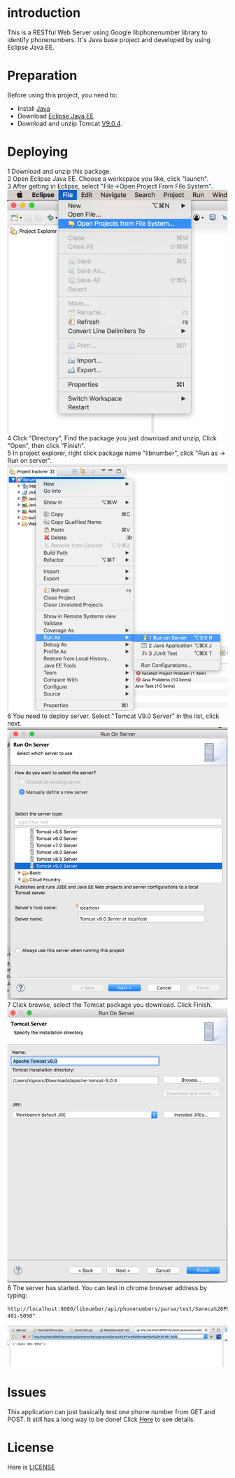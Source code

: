 # introduction
This is a RESTful Web Server using Google libphonenumber library to identify phonenumbers. It's Java base project and developed by using Eclipse Java EE. 

# Preparation
Before using this project, you need to:
 - Install [Java](https://www.java.com/en/download/help/download_options.xml)
 - Download [Eclipse Java EE](https://www.eclipse.org/downloads/packages/eclipse-ide-java-ee-developers/keplersr2)
 - Download and unzip Tomcat [V9.0.4](https://tomcat.apache.org/download-90.cgi).

# Deploying
1 Download and unzip this package.\
2 Open Eclipse Java EE. Choose a workspace you like, click "launch".\
3 After getting in Eclipse, select "File->Open Project From File System".\
![alt text](https://github.com/KignorChan/libnumberWebServer/blob/master/capture/Screen%20Shot%202018-02-01%20at%209.01.55%20PM.png)
4 Click "Directory", Find the package you just download and unzip, Click "Open", then click "Finish".\
5 In project explorer, right click package name "libnumber", click "Run as -> Run on server".\
![alt text](https://github.com/KignorChan/libnumberWebServer/blob/master/capture/Screen%20Shot%202018-02-01%20at%209.05.36%20PM.png)
6 You need to deploy server. Select "Tomcat V9.0 Server" in the list, click next.\
![alt text](https://github.com/KignorChan/libnumberWebServer/blob/master/capture/Screen%20Shot%202018-02-01%20at%209.06.21%20PM.png)
7 Click browse, select the Tomcat package you download. Click Finish.\
![alt text](https://github.com/KignorChan/libnumberWebServer/blob/master/capture/Screen%20Shot%202018-02-01%20at%209.06.52%20PM.png)
8 The server has started. You can test in chrome browser address by typing:
```
http://localhost:8080/libnumber/api/phonenumbers/parse/text/Seneca%20Phone%20Number%3A%20416-491-5050" 
```
![alt text](https://github.com/KignorChan/libnumberWebServer/blob/master/capture/Screen%20Shot%202018-02-01%20at%209.11.31%20PM.png)


# Issues
This application can just basically test one phone number from GET and POST. It still has a long way to be done! Click [Here](https://github.com/KignorChan/libnumberWebServer/issues) to see details.


# License
Here is [LICENSE](LICENSE)
